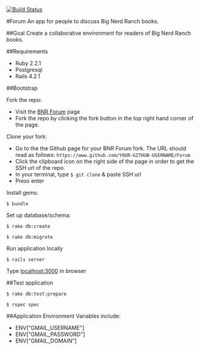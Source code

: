 [![Build Status](https://magnum.travis-ci.com/bignerdranch/Forum.svg?token=eJs3yPt6XuqFzzXes9Eb&branch=master)](https://magnum.travis-ci.com/bignerdranch/Forum)

#Forum
An app for people to discuss Big Nerd Ranch books.

##Goal
Create a collaborative environment for readers of Big Nerd Ranch books.

##Requirements
* Ruby 2.2.1
* Postgresql
* Rails 4.2.1

##Bootstrap

Fork the repo:

* Visit the [BNR Forum](https://github.com/bignerdranch/forum) page
* Fork the repo by clicking the fork button in the top right hand corner of the page.

Clone your fork:

* Go to the the Github page for your BNR Forum fork. The URL should read as follows:
`https://www.github.com/YOUR-GITHUB-USERNAME/Forum`
* Click the clipboard icon on the right side of the page in order to get the SSH url of the repo.
* In your terminal, type
  `$ git clone` & paste SSH url
* Press enter

Install gems:

`$ bundle`


Set up database/schema:

`$ rake db:create`

`$ rake db:migrate`


Run application locally

`$ rails server`

Type [localhost:3000](http://localhost:3000) in browser


##Test application

`$ rake db:test:prepare`

`$ rspec spec`

##Application Environment Variables include:

* ENV["GMAIL_USERNAME"]
* ENV["GMAIL_PASSWORD"]
* ENV["GMAIL_DOMAIN"]
